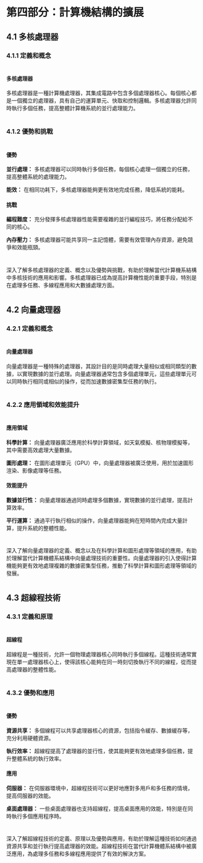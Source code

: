 # 第四部分：計算機結構的擴展

## 4.1 多核處理器
### 4.1.1 定義和概念
#
#### 多核處理器
多核處理器是一種計算機處理器，其集成電路中包含多個處理器核心。每個核心都是一個獨立的處理器，具有自己的運算單元、快取和控制邏輯。多核處理器允許同時執行多個任務，提高整體計算機系統的並行處理能力。
#
### 4.1.2 優勢和挑戰
#
#### 優勢
__並行處理：__
多核處理器可以同時執行多個任務，每個核心處理一個獨立的任務，提高整體系統的處理能力。

__能效：__
在相同功耗下，多核處理器能夠更有效地完成任務，降低系統的能耗。

#### 挑戰
__編程難度：__
充分發揮多核處理器性能需要複雜的並行編程技巧，將任務分配給不同的核心。

__內存壓力：__
多核處理器可能共享同一主記憶體，需要有效管理內存資源，避免競爭和效能瓶頸。
#
深入了解多核處理器的定義、概念以及優勢與挑戰，有助於理解當代計算機系結構中多核技術的應用和影響。多核處理器已成為提高計算機性能的重要手段，特別是在處理多任務、多線程應用和大數據處理方面。
#
## 4.2 向量處理器
### 4.2.1 定義和概念
#
#### 向量處理器
向量處理器是一種特殊的處理器，其設計目的是同時處理大量相似或相同類型的數據，以實現數據的並行處理。向量處理器通常包含多個處理單元，這些處理單元可以同時執行相同或相似的操作，從而加速數據密集型任務的執行。
#
### 4.2.2 應用領域和效能提升
#
#### 應用領域
__科學計算：__
向量處理器廣泛應用於科學計算領域，如天氣模擬、核物理模擬等，其中需要高效處理大量數據。

__圖形處理：__
在圖形處理單元（GPU）中，向量處理器被廣泛使用，用於加速圖形渲染、影像處理等任務。
#### 效能提升
__數據並行性：__
向量處理器通過同時處理多個數據，實現數據的並行處理，提高計算效率。

__平行運算：__
通過平行執行相似的操作，向量處理器能夠在短時間內完成大量計算，提升系統的整體性能。
#
深入了解向量處理器的定義、概念以及在科學計算和圖形處理等領域的應用，有助於理解當代計算機體系結構中向量處理技術的重要性。向量處理器的引入使得計算機能夠更有效地處理複雜的數據密集型任務，推動了科學計算和圖形處理等領域的發展。
#
## 4.3 超線程技術
### 4.3.1 定義和原理
#
#### 超線程
超線程是一種技術，允許一個物理處理器核心同時執行多個線程。這種技術通常實現在單一處理器核心上，使得該核心能夠在同一時刻切換執行不同的線程，從而提高處理器的整體性能。
#
### 4.3.2 優勢和應用
#
#### 優勢
__資源共享：__
多個線程可以共享處理器核心的資源，包括指令緩存、數據緩存等，充分利用硬體資源。

__執行效率：__
超線程提高了處理器的並行性，使其能夠更有效地處理多個任務，提升整體系統的執行效率。
#### 應用
__伺服器：__
在伺服器環境中，超線程技術可以更好地應對多用戶和多任務的情境，提高伺服器的效能。

__桌面處理器：__
一些桌面處理器也支持超線程，提高桌面應用的效能，特別是在同時執行多個應用程序時。
#
深入了解超線程技術的定義、原理以及優勢與應用，有助於理解這種技術如何通過資源共享和並行執行提高處理器的效能。超線程技術在當代計算機體系結構中被廣泛應用，為處理多任務和多線程應用提供了有效的解決方案。
#
